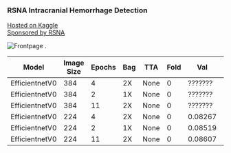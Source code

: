 ### RSNA Intracranial Hemorrhage Detection
  
[Hosted on Kaggle](https://www.kaggle.com/c/rsna-intracranial-hemorrhage-detection/overview)  
[Sponsored by RSNA](https://www.rsna.org/)   
   
![Frontpage](https://www.researchgate.net/profile/Sandiya_Bindroo/publication/326537078/figure/fig1/AS:650818105663489@1532178536539/Magnetic-resonance-imaging-MRI-of-the-brain-showing-scattered-punctate-infarcts-in-the.png) . 

| Model         |Image Size|Epochs|Bag|TTA |Fold|Val     |LB    |
| --------------|----------|------|---|----|----|--------|------|
| EfficientnetV0|384       |4     |2X |None|0   |??????? |0.085 |
| EfficientnetV0|384       |2     |1X |None|0   |??????? |0.088 |
| EfficientnetV0|384       |11    |2X |None|0   |??????? |0.093 |
| EfficientnetV0|224       |4     |2X |None|0   |0.08267 |????  |
| EfficientnetV0|224       |2     |1X |None|0   |0.08519 |????  |
| EfficientnetV0|224       |11    |2X |None|0   |0.08607 |????  |

